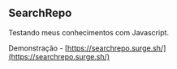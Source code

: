 ## SearchRepo

Testando meus conhecimentos com Javascript.

Demonstração - [https://searchrepo.surge.sh/](https://searchrepo.surge.sh/)

